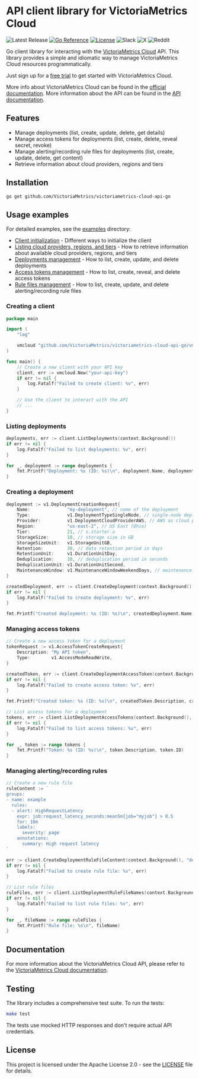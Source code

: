 # API client library for VictoriaMetrics Cloud

![Latest Release](https://img.shields.io/github/v/release/VictoriaMetrics/victoriametrics-cloud-api-go?sort=semver&label=&logo=github&labelColor=gray&color=gray&link=https%3A%2F%2Fgithub.com%2FVictoriaMetrics%2Fvictoriametrics-cloud-api-go%2Freleases%2Flatest)
[![Go Reference](https://pkg.go.dev/badge/github.com/VictoriaMetrics/victoriametrics-cloud-api-go.svg)](https://pkg.go.dev/github.com/VictoriaMetrics/victoriametrics-cloud-api-go)
[![License](https://img.shields.io/badge/License-Apache%202.0-blue.svg)](LICENSE)
![Slack](https://img.shields.io/badge/Join-4A154B?logo=slack&link=https%3A%2F%2Fslack.victoriametrics.com)
![X](https://img.shields.io/twitter/follow/VictoriaMetrics?style=flat&label=Follow&color=black&logo=x&labelColor=black&link=https%3A%2F%2Fx.com%2FVictoriaMetrics)
![Reddit](https://img.shields.io/reddit/subreddit-subscribers/VictoriaMetrics?style=flat&label=Join&labelColor=red&logoColor=white&logo=reddit&link=https%3A%2F%2Fwww.reddit.com%2Fr%2FVictoriaMetrics)

Go client library for interacting with the [VictoriaMetrics Cloud](https://victoriametrics.com/products/cloud/) API. 
This library provides a simple and idiomatic way to manage VictoriaMetrics Cloud resources programmatically.

Just sign up for a [free trial](https://victoriametrics.cloud) to get started with VictoriaMetrics Cloud.

More info about VictoriaMetrics Cloud can be found in the [official documentation](https://docs.victoriametrics.com/victoriametrics-cloud/).
More information about the API can be found in the [API documentation](https://docs.victoriametrics.com/victoriametrics-cloud/api/).

## Features

- Manage deployments (list, create, update, delete, get details)
- Manage access tokens for deployments (list, create, delete, reveal secret, revoke)
- Manage alerting/recording rule files for deployments (list, create, update, delete, get content)
- Retrieve information about cloud providers, regions and tiers

## Installation

```bash
go get github.com/VictoriaMetrics/victoriametrics-cloud-api-go
```

## Usage examples

For detailed examples, see the [examples](examples) directory:

- [Client initialization](examples/01_client_init/01_client_init.go) - Different ways to initialize the client
- [Listing cloud providers, regions, and tiers](examples/02_providers_regions_tiers/02_providers_regions_tiers.go) - How to retrieve information about available cloud providers, regions, and tiers
- [Deployments management](examples/03_deployments_management/03_deployments_management.go) - How to list, create, update, and delete deployments
- [Access tokens management](examples/04_access_tokens_management/04_access_tokens_management.go) - How to list, create, reveal, and delete access tokens
- [Rule files management](examples/05_rule_files_management/05_rule_files_management.go) - How to list, create, update, and delete alerting/recording rule files

### Creating a client

```go
package main

import (
	"log"

	vmcloud "github.com/VictoriaMetrics/victoriametrics-cloud-api-go/vmcloud/v1"
)

func main() {
	// Create a new client with your API key
	client, err := vmcloud.New("your-api-key")
	if err != nil {
		log.Fatalf("Failed to create client: %v", err)
	}

	// Use the client to interact with the API
	// ...
}
```

### Listing deployments

```go
deployments, err := client.ListDeployments(context.Background())
if err != nil {
	log.Fatalf("Failed to list deployments: %v", err)
}

for _, deployment := range deployments {
	fmt.Printf("Deployment: %s (ID: %s)\n", deployment.Name, deployment.ID)
}
```

### Creating a deployment

```go
deployment := v1.DeploymentCreationRequest{
	Name:              "my-deployment", // name of the deployment
	Type:              v1.DeploymentTypeSingleNode, // single-node deployment
	Provider:          v1.DeploymentCloudProviderAWS, // AWS as cloud provider
	Region:            "us-east-2", // US East (Ohio)
	Tier:              21, // s.starter.a
	StorageSize:       10, // storage size in GB
	StorageSizeUnit:   v1.StorageUnitGB,
	Retention:         30, // data retention period in days
	RetentionUnit:     v1.DurationUnitDay, 
	Deduplication:     10, // deduplication period in seconds
	DeduplicationUnit: v1.DurationUnitSecond,
	MaintenanceWindow: v1.MaintenanceWindowWeekendDays, // maintenance window on weekends
}

createdDeployment, err := client.CreateDeployment(context.Background(), deployment)
if err != nil {
	log.Fatalf("Failed to create deployment: %v", err)
}

fmt.Printf("Created deployment: %s (ID: %s)\n", createdDeployment.Name, createdDeployment.ID)
```

### Managing access tokens

```go
// Create a new access token for a deployment
tokenRequest := v1.AccessTokenCreateRequest{
	Description: "My API token",
	Type:        v1.AccessModeReadWrite,
}

createdToken, err := client.CreateDeploymentAccessToken(context.Background(), "deployment-id", tokenRequest)
if err != nil {
	log.Fatalf("Failed to create access token: %v", err)
}

fmt.Printf("Created token: %s (ID: %s)\n", createdToken.Description, createdToken.ID)

// List access tokens for a deployment
tokens, err := client.ListDeploymentAccessTokens(context.Background(), "deployment-id")
if err != nil {
	log.Fatalf("Failed to list access tokens: %v", err)
}

for _, token := range tokens {
	fmt.Printf("Token: %s (ID: %s)\n", token.Description, token.ID)
}
```

### Managing alerting/recording rules

```go
// Create a new rule file
ruleContent := `
groups:
- name: example
  rules:
  - alert: HighRequestLatency
    expr: job:request_latency_seconds:mean5m{job="myjob"} > 0.5
    for: 10m
    labels:
      severity: page
    annotations:
      summary: High request latency
`

err := client.CreateDeploymentRuleFileContent(context.Background(), "deployment-id", "high-latency-alert.yml", ruleContent)
if err != nil {
	log.Fatalf("Failed to create rule file: %v", err)
}

// List rule files
ruleFiles, err := client.ListDeploymentRuleFileNames(context.Background(), "deployment-id")
if err != nil {
	log.Fatalf("Failed to list rule files: %v", err)
}

for _, fileName := range ruleFiles {
	fmt.Printf("Rule file: %s\n", fileName)
}
```

## Documentation

For more information about the VictoriaMetrics Cloud API, please refer to the [VictoriaMetrics Cloud documentation](https://docs.victoriametrics.com/victoriametrics-cloud/api/).

## Testing

The library includes a comprehensive test suite. To run the tests:

```bash
make test
```

The tests use mocked HTTP responses and don't require actual API credentials.

## License

This project is licensed under the Apache License 2.0 - see the [LICENSE](LICENSE) file for details.
